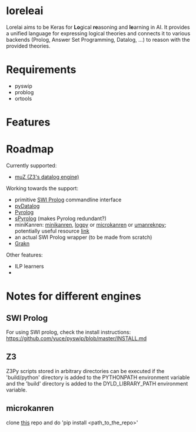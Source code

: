# loreleai
Lorelai aims to be Keras for **Lo**gical **re**asoning and **le**arning in AI.
It provides a unified language for expressing logical theories and connects it to various backends (Prolog, Answer Set Programming, Datalog, ...) to reason with the provided theories.


# Requirements

  - pyswip
  - problog
  - ortools
  
# Features  
  
# Roadmap

Currently supported:
 - [muZ (Z3's datalog engine)](http://www.cs.tau.ac.il/~msagiv/courses/asv/z3py/fixedpoints-examples.htm)
 
Working towards the support:
 - primitive [SWI Prolog](https://www.swi-prolog.org/) commandline interface
 - [pyDatalog](https://sites.google.com/site/pydatalog/home)
 - [Pyrolog](https://bitbucket.org/cfbolz/pyrolog/src/default/)
 - [sPyrolog](https://github.com/leonweber/spyrolog)  (makes Pyrolog redundant?)
 - miniKanren: [minikanren](https://github.com/brandonwillard/kanren), [logpy](https://github.com/logpy/logpy) or [microkanren](https://github.com/ethframe/microkanren) or [umanreknpy](https://microkanrenpy.readthedocs.io/en/latest/index.html); potentially useful resource [link](https://stackoverflow.com/questions/11291242/python-dynamically-create-function-at-runtime)
 - an actual SWI Prolog wrapper (to be made from scratch)
 - [Grakn](https://grakn.ai/)
 
Other features:
 - ILP learners
 - 


  
# Notes for different engines

## SWI Prolog
For using SWI prolog, check the install instructions: https://github.com/yuce/pyswip/blob/master/INSTALL.md

## Z3

Z3Py scripts stored in arbitrary directories can be executed if the 'build/python' directory is added to the PYTHONPATH environment variable and the 'build' directory is added to the DYLD_LIBRARY_PATH environment variable.

## microkanren

clone [this](https://github.com/ethframe/microkanren) repo and do 'pip install <path_to_the_repo>'